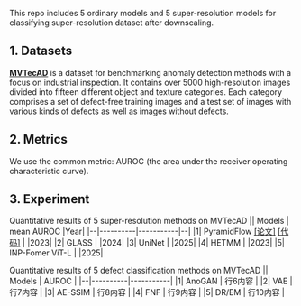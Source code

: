 This repo includes 5 ordinary models and 5 super-resolution models for classifying super-resolution dataset after downscaling.



## 1. Datasets
**[MVTecAD](https://openaccess.thecvf.com/content_CVPR_2019/papers/Bergmann_MVTec_AD_--_A_Comprehensive_Real-World_Dataset_for_Unsupervised_Anomaly_CVPR_2019_paper.pdf)** is a dataset for benchmarking anomaly detection methods with a focus on industrial inspection. It contains over 5000 high-resolution images divided into fifteen different object and texture categories. Each category comprises a set of defect-free training images and a test set of images with various kinds of defects as well as images without defects.

## 2. Metrics
We use the common metric: AUROC (the area under the receiver operating characteristic curve).

## 3. Experiment
Quantitative results of 5 super-resolution methods on MVTecAD
|| Models       | mean AUROC       |Year|
|--|----------|-----------|--|
|1| PyramidFlow [[论文]](https://openaccess.thecvf.com/content/CVPR2023/papers/Lei_PyramidFlow_High-Resolution_Defect_Contrastive_Localization_Using_Pyramid_Normalizing_Flow_CVPR_2023_paper.pdf) [[代码]](https://github.com/gasharper/PyramidFlow) |    |2023|
|2| GLASS      |    |2024|
|3| UniNet    |    |2025|
|4| HETMM    |    |2023|
|5| INP-Fomer ViT-L  |    |2025|

Quantitative results of 5 defect classification methods on MVTecAD
|| Models       | AUROC       |
|--|----------|-----------|
|1| AnoGAN   | 行6内容   |
|2| VAE      | 行7内容   |
|3| AE-SSIM  | 行8内容   |
|4| FNF      | 行9内容   |
|5| DR/EM    | 行10内容  |
